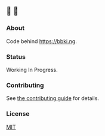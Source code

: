 ## 👶 👑

### About

Code behind https://bbki.ng.

### Status

Working In Progress.

### Contributing

See [the contributing guide](CONTRIBUTING.md) for details.

### License

[MIT](LICENSE)
